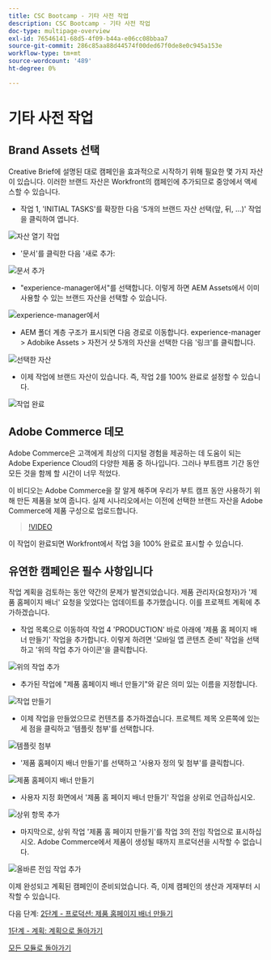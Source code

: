 ```yaml
---
title: CSC Bootcamp - 기타 사전 작업
description: CSC Bootcamp - 기타 사전 작업
doc-type: multipage-overview
exl-id: 76546141-68d5-4f09-b44a-e06cc08bbaa7
source-git-commit: 286c85aa88d44574f00ded67f0de8e0c945a153e
workflow-type: tm+mt
source-wordcount: '489'
ht-degree: 0%

---
```


# 기타 사전 작업

## Brand Assets 선택

Creative Brief에 설명된 대로 캠페인을 효과적으로 시작하기 위해 필요한 몇 가지 자산이 있습니다. 이러한 브랜드 자산은 Workfront의 캠페인에 추가되므로 중앙에서 액세스할 수 있습니다.

- 작업 1, &#39;INITIAL TASKS&#39;를 확장한 다음 &#39;5개의 브랜드 자산 선택(앞, 뒤, ...)&#39; 작업을 클릭하여 엽니다.

![자산 열기 작업](./images/wf-open-assets-task.png)

- &#39;문서&#39;를 클릭한 다음 &#39;새로 추가:

![문서 추가](./images/wf-add-new-doc.png)

- &quot;experience-manager에서&quot;를 선택합니다. 이렇게 하면 AEM Assets에서 이미 사용할 수 있는 브랜드 자산을 선택할 수 있습니다.

![experience-manager에서](./images/wf-from-aem.png)

- AEM 폴더 계층 구조가 표시되면 다음 경로로 이동합니다. experience-manager > Adobike Assets > 자전거 샷 5개의 자산을 선택한 다음 &#39;링크&#39;를 클릭합니다.

![선택한 자산](./images/selected-assets.png)

- 이제 작업에 브랜드 자산이 있습니다. 즉, 작업 2를 100% 완료로 설정할 수 있습니다.

![작업 완료](./images/wf-task-2-complete.png)


## Adobe Commerce 데모

Adobe Commerce은 고객에게 최상의 디지털 경험을 제공하는 데 도움이 되는 Adobe Experience Cloud의 다양한 제품 중 하나입니다. 그러나 부트캠프 기간 동안 모든 것을 함께 할 시간이 너무 적었다.

이 비디오는 Adobe Commerce을 잘 알게 해주며 우리가 부트 캠프 동안 사용하기 위해 만든 제품을 보여 줍니다. 실제 시나리오에서는 이전에 선택한 브랜드 자산을 Adobe Commerce에 제품 구성으로 업로드합니다.

>[!VIDEO](https://video.tv.adobe.com/v/3418945?quality=12&learn=on&enablevpops)

이 작업이 완료되면 Workfront에서 작업 3을 100% 완료로 표시할 수 있습니다.

## 유연한 캠페인은 필수 사항입니다

작업 계획을 검토하는 동안 약간의 문제가 발견되었습니다. 제품 관리자(요청자)가 &#39;제품 홈페이지 배너&#39; 요청을 잊었다는 업데이트를 추가했습니다.  이를 프로젝트 계획에 추가하겠습니다.

- 작업 목록으로 이동하여 작업 4 &#39;PRODUCTION&#39; 바로 아래에 &#39;제품 홈 페이지 배너 만들기&#39; 작업을 추가합니다. 이렇게 하려면 &#39;모바일 앱 콘텐츠 준비&#39; 작업을 선택하고 &#39;위의 작업 추가 아이콘&#39;을 클릭합니다.

![위의 작업 추가](./images/wf-add-task-above.png)

- 추가된 작업에 &quot;제품 홈페이지 배너 만들기&quot;와 같은 의미 있는 이름을 지정합니다.

![작업 만들기](./images/wf-create-banner.png)

- 이제 작업을 만들었으므로 컨텐츠를 추가하겠습니다. 프로젝트 제목 오른쪽에 있는 세 점을 클릭하고 &#39;템플릿 첨부&#39;를 선택합니다.

![템플릿 첨부](./images/wf-attach-template.png)

- &#39;제품 홈페이지 배너 만들기&#39;를 선택하고 &#39;사용자 정의 및 첨부&#39;를 클릭합니다.

![제품 홈페이지 배너 만들기](./images/wf-homepage-banner.png)

- 사용자 지정 화면에서 &#39;제품 홈 페이지 배너 만들기&#39; 작업을 상위로 언급하십시오.

![상위 항목 추가](./images/wf-create-banner-parent.png)

- 마지막으로, 상위 작업 &#39;제품 홈 페이지 만들기&#39;를 작업 3의 전임 작업으로 표시하십시오. Adobe Commerce에서 제품이 생성될 때까지 프로덕션을 시작할 수 없습니다.

![올바른 전임 작업 추가](./images/wf-predecessor.png)

이제 완성되고 계획된 캠페인이 준비되었습니다. 즉, 이제 캠페인의 생산과 게재부터 시작할 수 있습니다.


다음 단계: [2단계 - 프로덕션: 제품 홈페이지 배너 만들기](../production/banner.md)

[1단계 - 계획: 계획으로 돌아가기](./planning.md)

[모든 모듈로 돌아가기](../../overview.md)
